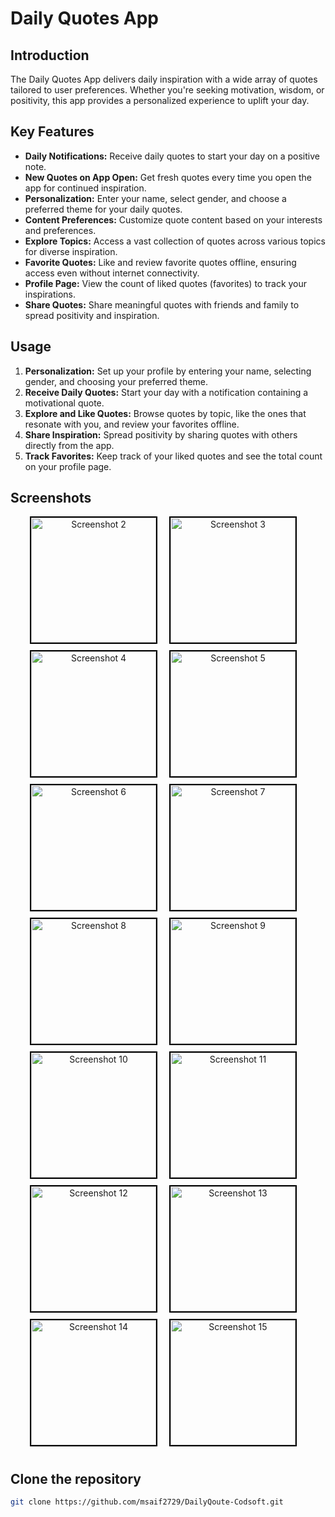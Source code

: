 # Daily Quotes App

## Introduction
The Daily Quotes App delivers daily inspiration with a wide array of quotes tailored to user preferences. Whether you're seeking motivation, wisdom, or positivity, this app provides a personalized experience to uplift your day.

## Key Features

- **Daily Notifications:** Receive daily quotes to start your day on a positive note.
- **New Quotes on App Open:** Get fresh quotes every time you open the app for continued inspiration.
- **Personalization:** Enter your name, select gender, and choose a preferred theme for your daily quotes.
- **Content Preferences:** Customize quote content based on your interests and preferences.
- **Explore Topics:** Access a vast collection of quotes across various topics for diverse inspiration.
- **Favorite Quotes:** Like and review favorite quotes offline, ensuring access even without internet connectivity.
- **Profile Page:** View the count of liked quotes (favorites) to track your inspirations.
- **Share Quotes:** Share meaningful quotes with friends and family to spread positivity and inspiration.

## Usage

1. **Personalization:** Set up your profile by entering your name, selecting gender, and choosing your preferred theme.
2. **Receive Daily Quotes:** Start your day with a notification containing a motivational quote.
3. **Explore and Like Quotes:** Browse quotes by topic, like the ones that resonate with you, and review your favorites offline.
4. **Share Inspiration:** Spread positivity by sharing quotes with others directly from the app.
5. **Track Favorites:** Keep track of your liked quotes and see the total count on your profile page.

## Screenshots

<div style="text-align: center;">
    <img src="https://github.com/user-attachments/assets/ba0f9712-b16f-4749-af8e-04d0f1634802" alt="Screenshot 2" width="200" style="border: 2px solid #000000; margin-right: 15px; margin-bottom: 10px;">
    <img src="https://github.com/user-attachments/assets/881140a4-f244-40cc-b6bd-d62d706a71e8" alt="Screenshot 3" width="200" style="border: 2px solid #000000; margin-right: 15px; margin-bottom: 10px;">
    <img src="https://github.com/user-attachments/assets/9f4630c7-1851-482e-9829-acbc3b09e9a9" alt="Screenshot 4" width="200" style="border: 2px solid #000000; margin-right: 15px; margin-bottom: 10px;">
    <img src="https://github.com/user-attachments/assets/4fda4801-42ba-4750-b695-cf202eca4fef" alt="Screenshot 5" width="200" style="border: 2px solid #000000; margin-right: 15px; margin-bottom: 10px;">
    <img src="https://github.com/user-attachments/assets/7fefa343-b148-42ab-9312-1f2684ed00d8" alt="Screenshot 6" width="200" style="border: 2px solid #000000; margin-right: 15px; margin-bottom: 10px;">
    <img src="https://github.com/user-attachments/assets/5fe4b909-c57d-4435-b6fe-2d368f548c6f" alt="Screenshot 7" width="200" style="border: 2px solid #000000; margin-right: 15px; margin-bottom: 10px;">
    <img src="https://github.com/user-attachments/assets/7a2a080a-2aa5-46f6-ab71-d3f3d59bda36" alt="Screenshot 8" width="200" style="border: 2px solid #000000; margin-right: 15px; margin-bottom: 10px;">
    <img src="https://github.com/user-attachments/assets/c5b6fe07-f9c3-434d-a04e-91a153775095" alt="Screenshot 9" width="200" style="border: 2px solid #000000; margin-right: 15px; margin-bottom: 10px;">
    <img src="https://github.com/user-attachments/assets/c8820cf4-3954-4d01-b713-abac83546751" alt="Screenshot 10" width="200" style="border: 2px solid #000000; margin-right: 15px; margin-bottom: 10px;">
    <img src="https://github.com/user-attachments/assets/78245346-5d72-4080-b1ec-23f64377a056" alt="Screenshot 11" width="200" style="border: 2px solid #000000; margin-right: 15px; margin-bottom: 10px;">
    <img src="https://github.com/user-attachments/assets/f5eddca4-518a-4613-92f5-2060e5d01e3a" alt="Screenshot 12" width="200" style="border: 2px solid #000000; margin-right: 15px; margin-bottom: 10px;">
    <img src="https://github.com/user-attachments/assets/e77c1bce-4132-4af1-988a-5a21746a0688" alt="Screenshot 13" width="200" style="border: 2px solid #000000; margin-right: 15px; margin-bottom: 10px;">
    <img src="https://github.com/user-attachments/assets/ab223bf7-35cc-438f-aaaf-edd01bf34849" alt="Screenshot 14" width="200" style="border: 2px solid #000000; margin-right: 15px; margin-bottom: 10px;">
    <img src="https://github.com/user-attachments/assets/49f39059-95b4-454b-9b2d-d766d302ce49" alt="Screenshot 15" width="200" style="border: 2px solid #000000; margin-right: 15px; margin-bottom: 10px;">
</div>


## Clone the repository
 ```bash
 git clone https://github.com/msaif2729/DailyQoute-Codsoft.git
